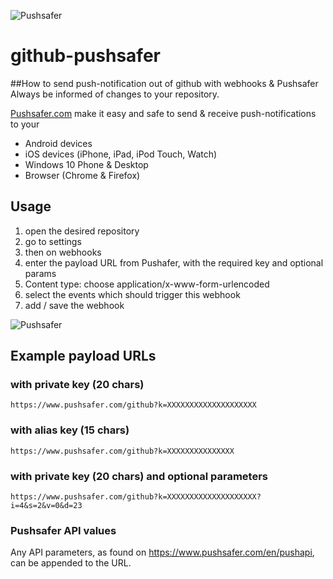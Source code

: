 ![Pushsafer](https://www.pushsafer.com/de/assets/logos/logo.png)
# github-pushsafer
##How to send push-notification out of github with webhooks &amp; Pushsafer
Always be informed of changes to your repository.

[Pushsafer.com](https://www.pushsafer.com) make it easy and safe to send &amp; receive push-notifications to your
- Android devices
- iOS devices (iPhone, iPad, iPod Touch, Watch)
- Windows 10 Phone & Desktop
- Browser (Chrome & Firefox)

## Usage
1. open the desired repository
2. go to settings
3. then on webhooks
4. enter the payload URL from Pushafer, with the required key and optional params
5. Content type: choose application/x-www-form-urlencoded
6. select the events which should trigger this webhook
7. add / save the webhook

![Pushsafer](https://www.pushsafer.com/de/assets/examples/github_add_webhook.jpg)

## Example payload URLs
### with private key (20 chars)

	https://www.pushsafer.com/github?k=XXXXXXXXXXXXXXXXXXXX
  
### with alias key (15 chars)

	https://www.pushsafer.com/github?k=XXXXXXXXXXXXXXX
  
### with private key (20 chars) and optional parameters

	https://www.pushsafer.com/github?k=XXXXXXXXXXXXXXXXXXXX?i=4&s=2&v=0&d=23

### Pushsafer API values

Any API parameters, as found on https://www.pushsafer.com/en/pushapi, can be appended to the URL.

